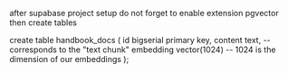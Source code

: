 after supabase project setup do not forget to enable extension pgvector
then create tables

create table handbook_docs (
  id bigserial primary key,
  content text, -- corresponds to the "text chunk"
  embedding vector(1024) -- 1024 is the dimension of our embeddings
);